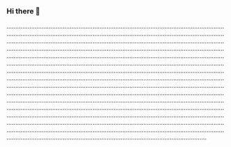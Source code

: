 ### Hi there 👋

......................................................................................................................................................................................................................................................................................................................................................................................................................................................................................................................................................................................................................................................................................................................................................................................................................................................................................................................................................................................................................................................................................................................................................................................................................................................................................................................................................................................................................................................................................................................................................................................................................................................................................................................................................................................................................................................................................................................................................................................................................................................
